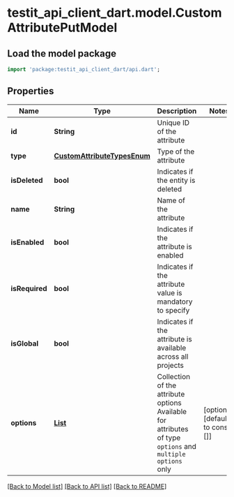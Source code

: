# testit_api_client_dart.model.CustomAttributePutModel

## Load the model package
```dart
import 'package:testit_api_client_dart/api.dart';
```

## Properties
Name | Type | Description | Notes
------------ | ------------- | ------------- | -------------
**id** | **String** | Unique ID of the attribute | 
**type** | [**CustomAttributeTypesEnum**](CustomAttributeTypesEnum.md) | Type of the attribute | 
**isDeleted** | **bool** | Indicates if the entity is deleted | 
**name** | **String** | Name of the attribute | 
**isEnabled** | **bool** | Indicates if the attribute is enabled | 
**isRequired** | **bool** | Indicates if the attribute value is mandatory to specify | 
**isGlobal** | **bool** | Indicates if the attribute is available across all projects | 
**options** | [**List<CustomAttributeOptionModel>**](CustomAttributeOptionModel.md) | Collection of the attribute options   Available for attributes of type `options` and `multiple options` only | [optional] [default to const []]

[[Back to Model list]](../README.md#documentation-for-models) [[Back to API list]](../README.md#documentation-for-api-endpoints) [[Back to README]](../README.md)


